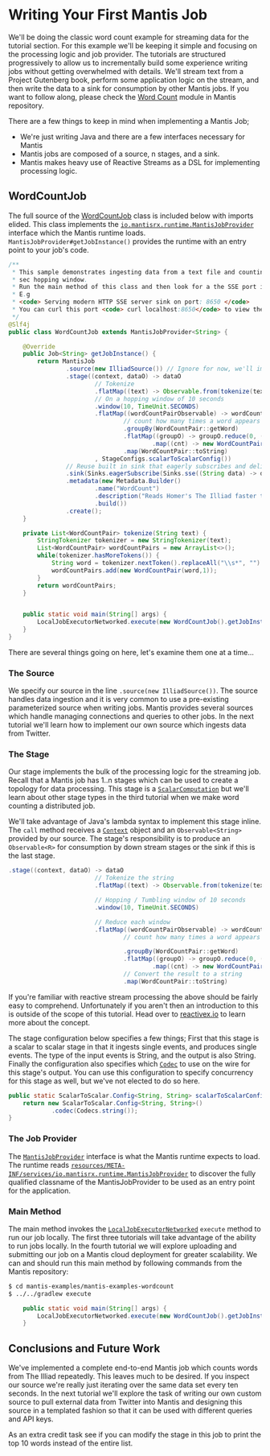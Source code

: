 # Writing Your First Mantis Job
We'll be doing the classic word count example for streaming data for the tutorial section. For this example we'll be keeping it simple and focusing on the processing logic and job provider. The tutorials are structured progressively to allow us to incrementally build some experience writing jobs without getting overwhelmed with details. We'll stream text from a Project Gutenberg book, perform some application logic on the stream, and then write the data to a sink for consumption by other Mantis jobs. If you want to follow along, please check the [Word Count](https://github.com/Netflix/mantis/tree/master/mantis-examples/mantis-examples-wordcount) module in Mantis repository.

There are a few things to keep in mind when implementing a Mantis Job;

* We're just writing Java and there are a few interfaces necessary for Mantis
* Mantis jobs are composed of a source, n stages, and a sink.
* Mantis makes heavy use of Reactive Streams as a DSL for implementing processing logic.


## WordCountJob

The full source of the [WordCountJob](https://github.com/Netflix/mantis/blob/master/mantis-examples/mantis-examples-wordcount/src/main/java/com/netflix/mantis/examples/wordcount/WordCountJob.java) class is included below with imports elided. This class implements the [`io.mantisrx.runtime.MantisJobProvider`](https://github.com/Netflix/mantis/blob/master/mantis-runtime/src/main/java/io/mantisrx/runtime/MantisJobProvider.java) interface which the Mantis runtime loads. `MantisJobProvider#getJobInstance()` provides the runtime with an entry point to your job's code.

```java
/**
 * This sample demonstrates ingesting data from a text file and counting the number of occurrences of words within a 10
 * sec hopping window.
 * Run the main method of this class and then look for a the SSE port in the output
 * E.g
 * <code> Serving modern HTTP SSE server sink on port: 8650 </code>
 * You can curl this port <code> curl localhost:8650</code> to view the output of the job.
 */
@Slf4j
public class WordCountJob extends MantisJobProvider<String> {

    @Override
    public Job<String> getJobInstance() {
        return MantisJob
                .source(new IlliadSource()) // Ignore for now, we'll implement one in the next tutorial.
                .stage((context, dataO) -> dataO
                        // Tokenize
                        .flatMap((text) -> Observable.from(tokenize(text)))
                        // On a hopping window of 10 seconds
                        .window(10, TimeUnit.SECONDS)
                        .flatMap((wordCountPairObservable) -> wordCountPairObservable
                                // count how many times a word appears
                                .groupBy(WordCountPair::getWord)
                                .flatMap((groupO) -> groupO.reduce(0, (cnt, wordCntPair) -> cnt + 1)
                                        .map((cnt) -> new WordCountPair(groupO.getKey(), cnt))))
                                .map(WordCountPair::toString)
                        , StageConfigs.scalarToScalarConfig())
                // Reuse built in sink that eagerly subscribes and delivers data over SSE
                .sink(Sinks.eagerSubscribe(Sinks.sse((String data) -> data)))
                .metadata(new Metadata.Builder()
                        .name("WordCount")
                        .description("Reads Homer's The Illiad faster than we can.")
                        .build())
                .create();
    }

    private List<WordCountPair> tokenize(String text) {
        StringTokenizer tokenizer = new StringTokenizer(text);
        List<WordCountPair> wordCountPairs = new ArrayList<>();
        while(tokenizer.hasMoreTokens()) {
            String word = tokenizer.nextToken().replaceAll("\\s*", "").toLowerCase();
            wordCountPairs.add(new WordCountPair(word,1));
        }
        return wordCountPairs;
    }


    public static void main(String[] args) {
        LocalJobExecutorNetworked.execute(new WordCountJob().getJobInstance());
    }
}

```

There are several things going on here, let's examine them one at a time...

### The Source

We specify our source in the line `.source(new IlliadSource())`. The source handles data ingestion and it is very common to use a pre-existing parameterized source when writing jobs. Mantis provides several sources which handle managing connections and queries to other jobs. In the next tutorial we'll learn how to implement our own source which ingests data from Twitter.

### The Stage

Our stage implements the bulk of the processing logic for the streaming job. Recall that a Mantis job has 1..n stages which can be used to create a topology for data processing. This stage is a [`ScalarComputation`](https://github.com/Netflix/mantis/blob/master/mantis-runtime/src/main/java/io/mantisrx/runtime/computation/ScalarComputation.java) but we'll learn about other stage types in the third tutorial when we make word counting a distributed job.

We'll take advantage of Java's lambda syntax to implement this stage inline. The `call` method receives a [`Context`]() object and an `Observable<String>` provided by our source. The stage's responsibility is to produce an `Observable<R>` for consumption by down stream stages or the sink if this is the last stage.


```java
.stage((context, dataO) -> dataO
                        // Tokenize the string
                        .flatMap((text) -> Observable.from(tokenize(text)))

                        // Hopping / Tumbling window of 10 seconds
                        .window(10, TimeUnit.SECONDS)

                        // Reduce each window
                        .flatMap((wordCountPairObservable) -> wordCountPairObservable
                                // count how many times a word appears

                                .groupBy(WordCountPair::getWord)
                                .flatMap((groupO) -> groupO.reduce(0, (cnt, wordCntPair) -> cnt + 1)
                                        .map((cnt) -> new WordCountPair(groupO.getKey(), cnt))))
                                // Convert the result to a string
                                .map(WordCountPair::toString)
```

If you're familiar with reactive stream processing the above should be fairly easy to comprehend. Unfortunately if you aren't then an introduction to this is outside of the scope of this tutorial. Head over to [reactivex.io](http://reactivex.io/) to learn more about the concept.

The stage configuration below specifies a few things; First that this stage is a scalar to scalar stage in that it ingests single events, and produces single events. The type of the input events is String, and the output is also String. Finally the configuration also specifies which [`Codec`](https://github.com/Netflix/mantis/blob/master/mantis-common/src/main/java/io/mantisrx/common/codec/Codecs.java) to use on the wire for this stage's output. You can use this configuration to specify concurrency for this stage as well, but we've not elected to do so here.

```java
public static ScalarToScalar.Config<String, String> scalarToScalarConfig() {
    return new ScalarToScalar.Config<String, String>()
            .codec(Codecs.string());
}
```

### The Job Provider

The [`MantisJobProvider`](https://github.com/Netflix/mantis/blob/master/mantis-runtime/src/main/java/io/mantisrx/runtime/MantisJobProvider.java) interface is what the Mantis runtime expects to load. The runtime reads [`resources/META-INF/services/io.mantisrx.runtime.MantisJobProvider`](https://github.com/Netflix/mantis/blob/master/mantis-examples/mantis-examples-wordcount/src/main/resources/META-INF/services/io.mantisrx.runtime.MantisJobProvider) to discover the fully qualified classname of the MantisJobProvider to be used as an entry point for the application.

### Main Method

The main method invokes the [`LocalJobExecutorNetworked`](https://github.com/Netflix/mantis/blob/master/mantis-runtime/src/main/java/io/mantisrx/runtime/executor/LocalJobExecutorNetworked.java) `execute` method to run our job locally. The first three tutorials will take advantage of the ability to run jobs locally. In the fourth tutorial we will explore uploading and submitting our job on a Mantis cloud deployment for greater scalability. We can and should run this main method by following commands from the Mantis repository:
```bash
$ cd mantis-examples/mantis-examples-wordcount
$ ../../gradlew execute
```

```java
    public static void main(String[] args) {
        LocalJobExecutorNetworked.execute(new WordCountJob().getJobInstance());
    }

```

## Conclusions and Future Work

We've implemented a complete end-to-end Mantis job which counts words from The Illiad repeatedly. This leaves much to be desired. If you inspect our source we're really just iterating over the same data set every ten seconds. In the next tutorial we'll explore the task of writing our own custom source to pull external data from Twitter into Mantis and designing this source in a templated fashion so that it can be used with different queries and API keys.

As an extra credit task see if you can modify the stage in this job to print the top 10 words instead of the entire list.
